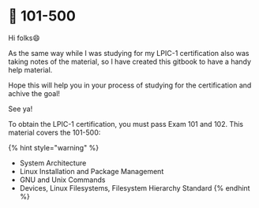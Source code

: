 # 🐧 101-500

Hi folks:smile:

As the same way while I was studying for my LPIC-1 certification also was taking notes of the material, so I have created this gitbook to have a handy help material.

Hope this will help you in your process of studying for the certification and achive the goal!

See ya!

To obtain the LPIC-1 certification, you must pass Exam 101 and 102. This material covers the 101-500:

{% hint style="warning" %}
* System Architecture
* Linux Installation and Package Management
* GNU and Unix Commands
* Devices, Linux Filesystems, Filesystem Hierarchy Standard
{% endhint %}
